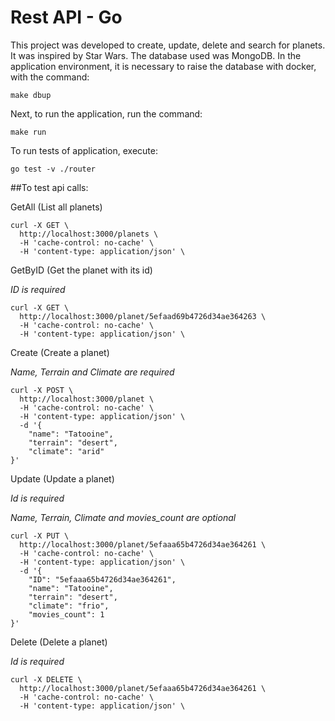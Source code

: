 # Rest API - Go


This project was developed to create, update, delete and search for planets.
It was inspired by Star Wars. The database used was MongoDB. In the application environment,
it is necessary to raise the database with docker, with the command: 

````
make dbup
````

Next, to run the application, run the command:

````
make run
````
To run tests of application, execute:

````
go test -v ./router
````
##To test api calls:

GetAll (List all planets)

````
curl -X GET \
  http://localhost:3000/planets \
  -H 'cache-control: no-cache' \
  -H 'content-type: application/json' \
````

GetByID (Get the planet with its id)

*ID is required*

````
curl -X GET \
  http://localhost:3000/planet/5efaad69b4726d34ae364263 \
  -H 'cache-control: no-cache' \
  -H 'content-type: application/json' \
````

Create (Create a planet)

*Name, Terrain and Climate are required*

````
curl -X POST \
  http://localhost:3000/planet \
  -H 'cache-control: no-cache' \
  -H 'content-type: application/json' \
  -d '{
	"name": "Tatooine",
	"terrain": "desert",
	"climate": "arid"
}'
````

Update (Update a planet)

*Id is required*

*Name, Terrain, Climate and movies_count are optional*

````
curl -X PUT \
  http://localhost:3000/planet/5efaaa65b4726d34ae364261 \
  -H 'cache-control: no-cache' \
  -H 'content-type: application/json' \
  -d '{
	"ID": "5efaaa65b4726d34ae364261",
	"name": "Tatooine",
	"terrain": "desert",
	"climate": "frio",
    "movies_count": 1
}'
````

Delete (Delete a planet)

*Id is required*

````
curl -X DELETE \
  http://localhost:3000/planet/5efaaa65b4726d34ae364261 \
  -H 'cache-control: no-cache' \
  -H 'content-type: application/json' \
````
